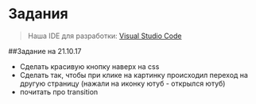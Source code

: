 #  Задания

>Наша IDE для разработки:
>[Visual Studio Code](https://code.visualstudio.com/)

##Задание на 21.10.17
- Сделать красивую кнопку наверх на css
- Сделать так, чтобы при клике на картинку происходил переход на другую страницу (нажали на иконку ютуб - открылся ютуб)
- почитать про transition